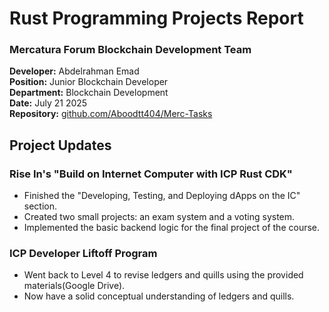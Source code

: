 # Rust Programming Projects Report
### Mercatura Forum Blockchain Development Team

**Developer:** Abdelrahman Emad  
**Position:** Junior Blockchain Developer  
**Department:** Blockchain Development  
**Date:** July 21 2025  
**Repository:** [github.com/Aboodtt404/Merc-Tasks](https://github.com/Aboodtt404/Merc-Tasks)

## Project Updates

### Rise In's "Build on Internet Computer with ICP Rust CDK"
- Finished the "Developing, Testing, and Deploying dApps on the IC" section.
- Created two small projects: an exam system and a voting system.
- Implemented the basic backend logic for the final project of the course.

### ICP Developer Liftoff Program
- Went back to Level 4 to revise ledgers and quills using the provided materials(Google Drive).
- Now have a solid conceptual understanding of ledgers and quills. 